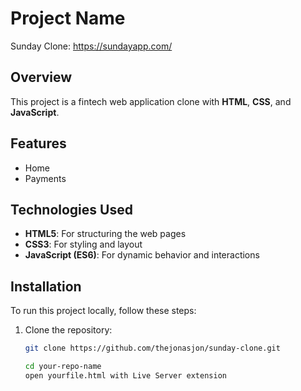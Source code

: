 # Project Name
Sunday Clone: https://sundayapp.com/

## Overview
This project is a fintech web application clone with **HTML**, **CSS**, and **JavaScript**.

## Features
- Home
- Payments

## Technologies Used
- **HTML5**: For structuring the web pages
- **CSS3**: For styling and layout
- **JavaScript (ES6)**: For dynamic behavior and interactions

## Installation

To run this project locally, follow these steps:

1. Clone the repository:
   ```bash
   git clone https://github.com/thejonasjon/sunday-clone.git

   cd your-repo-name
   open yourfile.html with Live Server extension